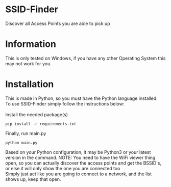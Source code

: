 # SSID-Finder
Discover all Access Points you are able to pick up<br />
# Information
This is only tested on Windows, if you have any other Operating System this may not work for you.<br />
# Installation
This is made in Python, so you must have the Python language installed.<br />
To use SSID-Finder simply follow the instructions below:<br />
<br />
Install the needed package(s)
```
pip install -r requirements.txt
```
Finally, run main.py
```
python main.py
```
Based on your Python configuration, it may be Python3 or your latest version in the command.
NOTE: You need to have the WiFi viewer thing open, so you can actually discover the access points and get the BSSID's, or else it will only show the one you are connected too<br />
Simply just act like you are going to connect to a network, and the list shows up, keep that open.
